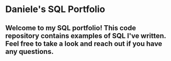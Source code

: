 # Daniele's SQL Portfolio 

## Welcome to my SQL portfolio! This code repository contains examples of SQL I've written. Feel free to take a look and reach out if you have any questions.
